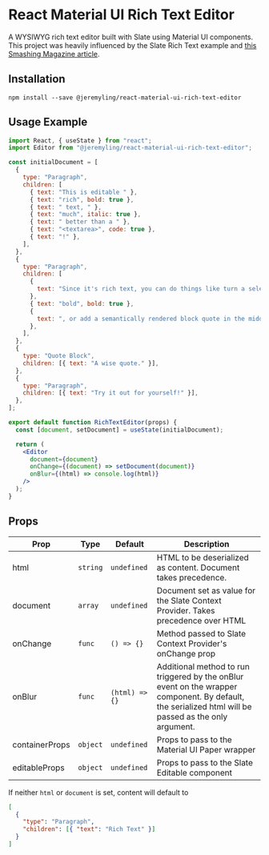 # React Material UI Rich Text Editor

A WYSIWYG rich text editor built with Slate using Material UI components. This project was heavily influenced by the Slate Rich Text example and [this Smashing Magazine article](https://www.smashingmagazine.com/2021/05/building-wysiwyg-editor-javascript-slatejs/).

## Installation

```
npm install --save @jeremyling/react-material-ui-rich-text-editor
```

## Usage Example

```jsx
import React, { useState } from "react";
import Editor from "@jeremyling/react-material-ui-rich-text-editor";

const initialDocument = [
  {
    type: "Paragraph",
    children: [
      { text: "This is editable " },
      { text: "rich", bold: true },
      { text: " text, " },
      { text: "much", italic: true },
      { text: " better than a " },
      { text: "<textarea>", code: true },
      { text: "!" },
    ],
  },
  {
    type: "Paragraph",
    children: [
      {
        text: "Since it's rich text, you can do things like turn a selection of text ",
      },
      { text: "bold", bold: true },
      {
        text: ", or add a semantically rendered block quote in the middle of the page, like this:",
      },
    ],
  },
  {
    type: "Quote Block",
    children: [{ text: "A wise quote." }],
  },
  {
    type: "Paragraph",
    children: [{ text: "Try it out for yourself!" }],
  },
];

export default function RichTextEditor(props) {
  const [document, setDocument] = useState(initialDocument);

  return (
    <Editor
      document={document}
      onChange={(document) => setDocument(document)}
      onBlur={(html) => console.log(html)}
    />
  );
}
```

## Props

| Prop           | Type     | Default        | Description                                                                                                                                           |
| -------------- | -------- | -------------- | ----------------------------------------------------------------------------------------------------------------------------------------------------- |
| html           | `string` | `undefined`    | HTML to be deserialized as content. Document takes precedence.                                                                                        |
| document       | `array`  | `undefined`    | Document set as value for the Slate Context Provider. Takes precedence over HTML                                                                      |
| onChange       | `func`   | `() => {}`     | Method passed to Slate Context Provider's onChange prop                                                                                               |
| onBlur         | `func`   | `(html) => {}` | Additional method to run triggered by the onBlur event on the wrapper component. By default, the serialized html will be passed as the only argument. |
| containerProps | `object` | `undefined`    | Props to pass to the Material UI Paper wrapper                                                                                                        |
| editableProps  | `object` | `undefined`    | Props to pass to the Slate Editable component                                                                                                         |

If neither `html` or `document` is set, content will default to

```json
[
  {
    "type": "Paragraph",
    "children": [{ "text": "Rich Text" }]
  }
]
```
